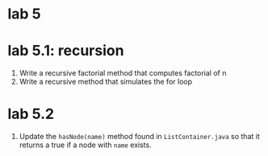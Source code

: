 # lab 5

# lab 5.1: recursion

1. Write a recursive factorial method that computes factorial of n
2. Write a recursive method that simulates the for loop

# lab 5.2 

1. Update the `hasNode(name)` method found in `ListContainer.java` so that it returns a true if a node with `name` exists.
